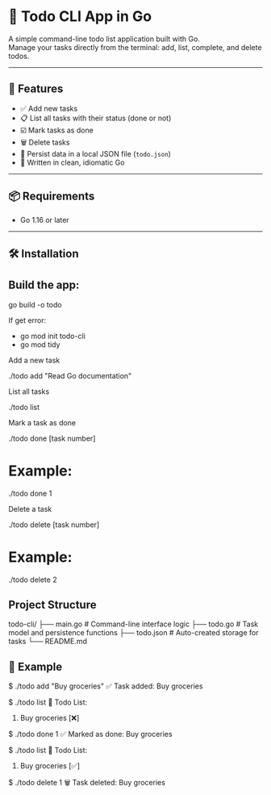 # 📝 Todo CLI App in Go

A simple command-line todo list application built with Go.  
Manage your tasks directly from the terminal: add, list, complete, and delete todos.

---

## 🚀 Features

- ✅ Add new tasks
- 📋 List all tasks with their status (done or not)
- ☑️ Mark tasks as done
- 🗑️ Delete tasks
- 💾 Persist data in a local JSON file (`todo.json`)
- 🧱 Written in clean, idiomatic Go

---

## 📦 Requirements

- Go 1.16 or later

---

## 🛠 Installation

## Build the app:

go build -o todo

If get error:
- go mod init todo-cli
- go mod tidy

Add a new task

./todo add "Read Go documentation"

List all tasks

./todo list

Mark a task as done 

./todo done [task number]
# Example:
./todo done 1


Delete a task

./todo delete [task number]
# Example:
./todo delete 2

## Project Structure
todo-cli/
├── main.go        # Command-line interface logic
├── todo.go        # Task model and persistence functions
├── todo.json      # Auto-created storage for tasks
└── README.md

## 📌 Example

$ ./todo add "Buy groceries"
✅ Task added: Buy groceries

$ ./todo list
📝 Todo List:
1. Buy groceries [❌]

$ ./todo done 1
✅ Marked as done: Buy groceries

$ ./todo list
📝 Todo List:
1. Buy groceries [✅]

$ ./todo delete 1
🗑️ Task deleted: Buy groceries
